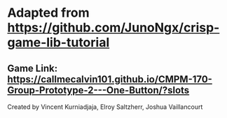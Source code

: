 # Adapted from https://github.com/JunoNgx/crisp-game-lib-tutorial
## Game Link: https://callmecalvin101.github.io/CMPM-170-Group-Prototype-2---One-Button/?slots

Created by Vincent Kurniadjaja, Elroy Saltzherr, Joshua Vaillancourt